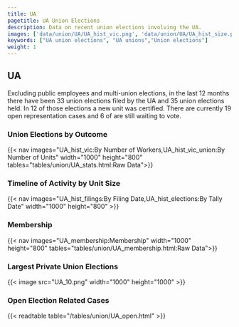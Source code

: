 ```yaml
---
title: UA
pagetitle: UA Union Elections
description: Data on recent union elections involving the UA.
images: ['data/union/UA/UA_hist_vic.png', 'data/union/UA/UA_hist_size.png', 'data/union/UA/UA_10.png']
keywords: ["UA union elections", "UA unions","Union elections"]
weight: 1
---
```

##  UA

Excluding public employees and multi-union elections, in the last 12 months there have been 33 union elections filed by the UA and 35 union elections held. In 12 of those elections a new unit was certified. There are currently 19 open representation cases and 6 of are still waiting to vote.

### Union Elections by Outcome
{{< nav images="UA_hist_vic:By Number of Workers,UA_hist_vic_union:By Number of Units" width="1000" height="800" tables="tables/union/UA_stats.html:Raw Data">}}

### Timeline of Activity by Unit Size
{{< nav images="UA_hist_filings:By Filing Date,UA_hist_elections:By Tally Date" width="1000" height="800" >}}

### Membership
{{< nav images="UA_membership:Membership" width="1000" height="800" tables="tables/union/UA_membership.html:Raw Data">}}

### Largest Private Union Elections
{{< image src="UA_10.png" width="1000" height="1000"  >}}

### Open Election Related Cases
{{< readtable table="/tables/union/UA_open.html" >}}


